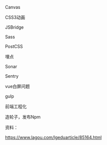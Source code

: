 >
Canvas

CSS3动画

JSBridge

Sass

PostCSS

埋点

Sonar

Sentry

vue白屏问题

gulp

前端工程化

造轮子，发布Npm

>


资料：

https://www.lagou.com/lgeduarticle/85164.html